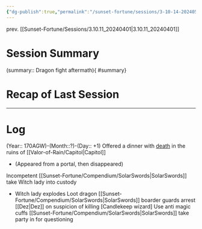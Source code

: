 ```yaml
---
{"dg-publish":true,"permalink":"/sunset-fortune/sessions/3-10-14-20240526/","tags":["session","sf"],"noteIcon":"","created":"2024-05-26T16:29:07.520+09:30"}
---
```


prev. [[Sunset-Fortune/Sessions/3.10.11_20240401\|3.10.11_20240401]]
# Session Summary
(summary:: Dragon fight aftermath){ #summary}

# Recap of Last Session

---
# Log
(Year:: 170AGW)-(Month::?)-(Day:: +1)
Offered a dinner with [death](The%20Reaper) in the ruins of [[Valor-of-Rain/Capitol\|Capitol]]
 - (Appeared from a portal, then disappeared)

Incompetent [[Sunset-Fortune/Compendium/SolarSwords\|SolarSwords]] take Witch lady into custody
- Witch lady explodes
Loot dragon
[[Sunset-Fortune/Compendium/SolarSwords\|SolarSwords]] boarder guards arrest [[Dez\|Dez]] on suspicion of killing \[Candlekeep wizard]
	Use anti magic cuffs
[[Sunset-Fortune/Compendium/SolarSwords\|SolarSwords]] take party in for questioning